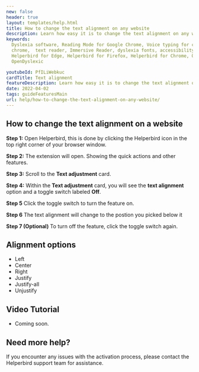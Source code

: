 ```yaml
---
new: false
header: true
layout: templates/help.html
title: How to change the text alignment on any website
description: Learn how easy it is to change the text alignment on any website.
keywords:
  Dyslexia software, Reading Mode for Google Chrome, Voice typing for chrome, Text to speech for
  chrome,  text reader, Immersive Reader, dyslexia fonts, accessibility software, dyslexia software,
  Helperbird for Edge, Helperbird for Firefox, Helperbird for Chrome, Opendyslexic for Chrome,
  OpenDyslexic

youtubeId: PfILiWebkuc
cardTitle: Text alignment
featureDescription: Learn how easy it is to change the text alignment on any website.
date: 2022-04-02
tags: guideFeaturesMain
url: help/how-to-change-the-text-alignment-on-any-website/
---
```


## How to change the text alignment on a website

**Step 1:** Open Helperbird, this is done by clicking the Helperbird icon in the top right corner of your browser window.

**Step 2:** The extension will open. Showing the quick actions and other features.

**Step 3:** Scroll to the **Text adjustment** card.

**Step 4:** Within the **Text adjustment** card, you will see the **text alignment** option and a toggle switch labeled **Off**.

**Step 5** Click the toggle switch to turn the feature on.

**Step 6** The text alignment will change to the postion you picked below it

**Step 7 (Optional)** To turn off the feature, click the toggle switch again.




## Alignment options

- Left
- Center
- Right
- Justify
- Justify-all
- Unjustify



## Video Tutorial

- Coming soon.



## Need more help?

If you encounter any issues with the activation process, please contact the Helperbird support team for assistance.



